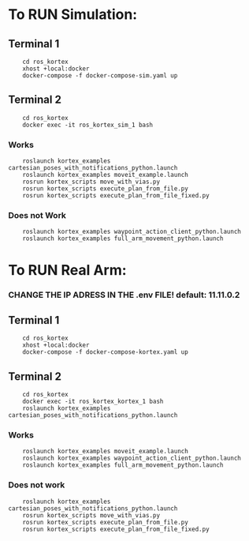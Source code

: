# To RUN Simulation:

## Terminal 1

        cd ros_kortex
        xhost +local:docker
        docker-compose -f docker-compose-sim.yaml up

## Terminal 2

        cd ros_kortex
        docker exec -it ros_kortex_sim_1 bash

### Works
        roslaunch kortex_examples cartesian_poses_with_notifications_python.launch 
        roslaunch kortex_examples moveit_example.launch
        rosrun kortex_scripts move_with_vias.py
        rosrun kortex_scripts execute_plan_from_file.py
        rosrun kortex_scripts execute_plan_from_file_fixed.py

### Does not Work
        roslaunch kortex_examples waypoint_action_client_python.launch
        roslaunch kortex_examples full_arm_movement_python.launch

# To RUN Real Arm:

### CHANGE THE IP ADRESS IN THE .env FILE! default: 11.11.0.2

## Terminal 1

        cd ros_kortex
        xhost +local:docker
        docker-compose -f docker-compose-kortex.yaml up

## Terminal 2

        cd ros_kortex
        docker exec -it ros_kortex_kortex_1 bash
        roslaunch kortex_examples cartesian_poses_with_notifications_python.launch
        
### Works 
        roslaunch kortex_examples moveit_example.launch
        roslaunch kortex_examples waypoint_action_client_python.launch
        roslaunch kortex_examples full_arm_movement_python.launch

### Does not work
        roslaunch kortex_examples cartesian_poses_with_notifications_python.launch
        rosrun kortex_scripts move_with_vias.py
        rosrun kortex_scripts execute_plan_from_file.py
        rosrun kortex_scripts execute_plan_from_file_fixed.py
